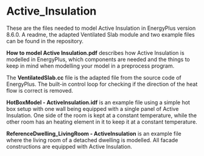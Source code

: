 # Active_Insulation
These are the files needed to model Active Insulation in EnergyPlus version 8.6.0. A readme, the adapted Ventilated Slab module and two example files can be found in the repository.

<b>How to model Active Insulation.pdf</b> describes how Active Insulation is modelled in EnergyPlus, which components are needed and the things to keep in mind when modelling your model in a preprocess program.

The <b>VentilatedSlab.cc</b> file is the adapted file from the source code of EnergyPlus. The built-in control loop for checking if the direction of the heat flow is correct is removed.

<b>HotBoxModel - ActiveInsulation.idf</b> is an example file using a simple hot box setup with one wall being equipped with a single panel of Active Insulation. One side of the room is kept at a constant temperature, while the other room has an heating element in it to keep it at a constant temperature. 

<b>ReferenceDwelling_LivingRoom - ActiveInsulation</b> is an example file where the living room of a detached dwelling is modelled. All facade constructions are equipped with Active Insulation.
